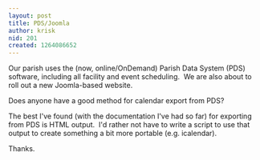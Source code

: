 ```yaml
---
layout: post
title: PDS/Joomla
author: krisk
nid: 201
created: 1264086652
---
```

<p>
	Our parish uses the (now, online/OnDemand) Parish Data System (PDS) software, including all facility and event scheduling.&nbsp; We are also about to roll out a new Joomla-based website.&nbsp;</p>
<p>
	Does anyone have a good method for calendar export from PDS?</p>
<p>
	The best I&#39;ve found (with the documentation I&#39;ve had so far) for exporting from PDS is HTML output.&nbsp; I&#39;d rather not have to write a script to use that output to create something a bit more portable (e.g. icalendar).</p>
<p>
	Thanks.</p>
